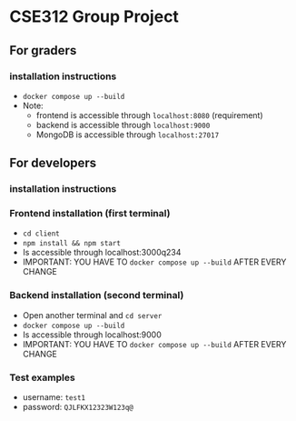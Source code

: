 # CSE312 Group Project

## For graders
### installation instructions
- ```docker compose up --build```
- Note: 
    - frontend is accessible through ```localhost:8080``` (requirement)
    - backend is accessible through ```localhost:9000```
    - MongoDB is accessible through ```localhost:27017```

## For developers 
### installation instructions
### Frontend installation (first terminal)
- ```cd client```
- ```npm install && npm start```
- Is accessible through localhost:3000q234
- IMPORTANT: YOU HAVE TO ```docker compose up --build``` AFTER EVERY CHANGE

### Backend installation (second terminal)
- Open another terminal and ```cd server```
- ```docker compose up --build```
- Is accessible through localhost:9000
- IMPORTANT: YOU HAVE TO ```docker compose up --build``` AFTER EVERY CHANGE

### Test examples
- username: ```test1```
- password: ```QJLFKX12323W123q@```